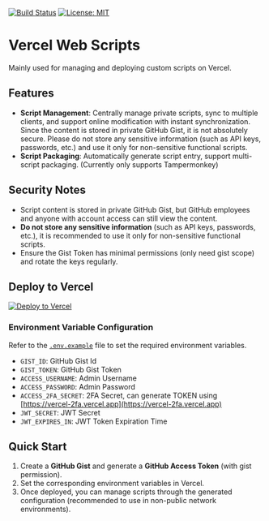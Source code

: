 [![Build Status](https://github.com/DavidKk/vercel-web-scripts/actions/workflows/coverage.workflow.yml/badge.svg)](https://github.com/DavidKk/vercel-web-scripts/actions/workflows/coverage.workflow.yml) [![License: MIT](https://img.shields.io/badge/License-MIT-yellow.svg)](https://opensource.org/licenses/MIT)

# Vercel Web Scripts

Mainly used for managing and deploying custom scripts on Vercel.

## Features

- **Script Management**: Centrally manage private scripts, sync to multiple clients, and support online modification with instant synchronization. Since the content is stored in private GitHub Gist, it is not absolutely secure. Please do not store any sensitive information (such as API keys, passwords, etc.) and use it only for non-sensitive functional scripts.
- **Script Packaging**: Automatically generate script entry, support multi-script packaging. (Currently only supports Tampermonkey)

## Security Notes

- Script content is stored in private GitHub Gist, but GitHub employees and anyone with account access can still view the content.
- **Do not store any sensitive information** (such as API keys, passwords, etc.), it is recommended to use it only for non-sensitive functional scripts.
- Ensure the Gist Token has minimal permissions (only need gist scope) and rotate the keys regularly.

## Deploy to Vercel

[![Deploy to Vercel](https://vercel.com/button)](https://vercel.com/new/clone?repository-url=https%3A%2F%2Fgithub.com%2FDavidKk%2Fvercel-web-scripts)

### Environment Variable Configuration

Refer to the [`.env.example`](./.env.example) file to set the required environment variables.

- `GIST_ID`: GitHub Gist Id
- `GIST_TOKEN`: GitHub Gist Token
- `ACCESS_USERNAME`: Admin Username
- `ACCESS_PASSWORD`: Admin Password
- `ACCESS_2FA_SECRET`: 2FA Secret, can generate TOKEN using [https://vercel-2fa.vercel.app](https://vercel-2fa.vercel.app)
- `JWT_SECRET`: JWT Secret
- `JWT_EXPIRES_IN`: JWT Token Expiration Time

## Quick Start

1. Create a **GitHub Gist** and generate a **GitHub Access Token** (with gist permission).
2. Set the corresponding environment variables in Vercel.
3. Once deployed, you can manage scripts through the generated configuration (recommended to use in non-public network environments).
